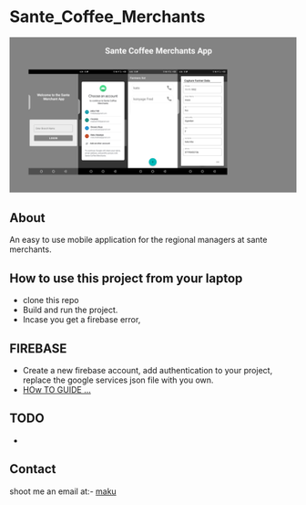 # Sante_Coffee_Merchants
![](media/sante.png)

## About
An easy to use mobile application for the regional managers at sante merchants.

## How to use this project from your laptop
- clone this repo
- Build and run the project.
- Incase you get a firebase error, 

## FIREBASE
- Create a new firebase account, add authentication to your project, replace the google services json file with you own. 
- [HOw TO GUIDE ...](https://firebase.google.com/docs/auth/android/google-signin)



## TODO
- 

## Contact
shoot me an email at:- [maku](makpalyy@gmail.com)


